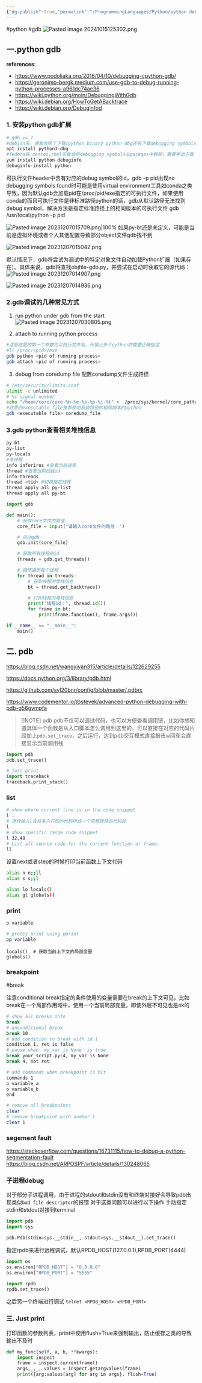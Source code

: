 ```yaml
---
{"dg-publish":true,"permalink":"/ProgrammingLanguages/Python/python debug指南/","noteIcon":"3"}
---
```


#python #gdb
![Pasted image 20241015125302.png](/img/user/ProgrammingLanguages/Python/attachments/Pasted%20image%2020241015125302.png)

## 一.python gdb

**references**:
- https://www.podoliaka.org/2016/04/10/debugging-cpython-gdb/
- https://geronimo-bergk.medium.com/use-gdb-to-debug-running-python-processes-a961dc74ae36
- https://wiki.python.org/moin/DebuggingWithGdb
- https://wiki.debian.org/HowToGetABacktrace
- https://wiki.debian.org/Debuginfod
### 1. 安装python gdb扩展

```python
# gdb >= 7
#debian系，通常会除了下载cpython binary python-dbg还有下载debugging symbols
apt install python3-dbg
#fedora系:centos,rhel可能会将debugging symbols从packges中移除，需要手动下载
yum install python-debuginfo
debuginfo-install python


```
可执行文件header中含有对应的debug symbol的id，gdb -p pid出现no debugging symbols found时可能是使用virtual environment工具如conda之类导致，因为默认gdb会加载pid在/proc/pid/exe指定的可执行文件，如果使用conda的而且可执行文件是非标准路径python的话，gdb从默认路径无法找到debug symbol，解决方法是指定标准路径上的相同版本的可执行文件
gdb /usr/local/python -p pid

![Pasted image 20231207015709.png|100%](/img/user/pics/Pasted%20image%2020231207015709.png)
如果py-bt还是未定义，可能是当前是虚拟环境或者个人其他配置导致部分object文件gdb找不到

![Pasted image 20231207015042.png](/img/user/pics/Pasted%20image%2020231207015042.png)

默认情况下，gdb将尝试为调试中的特定对象文件自动加载Python扩展（如果存在）。具体来说，gdb将查找objfile-gdb.py，并尝试在启动时获取它的源代码：
![Pasted image 20231207014907.png](/img/user/pics/Pasted%20image%2020231207014907.png)

![Pasted image 20231207014936.png](/img/user/pics/Pasted%20image%2020231207014936.png)





### 2.gdb调试的几种常见方式
1. run python under gdb from the start
![Pasted image 20231207030805.png](/img/user/pics/Pasted%20image%2020231207030805.png)

2. attach to running python process

```bash
#注意这里的第一个参数为可执行文件名，环境上多个python的需要正确指定
#ll /proc/<pid>/exe
gdb python <pid of running process>
gdb attach <pid of running process>

```

 3. debug from coredump file
 配置coredump文件生成路径

```bash
# /etc/security/limits.conf
ulimit -c unlimited
# %s signal number
echo "/home/core/core-%h-%e-%s-%p-%i-%t" >  /proc/sys/kernel/core_pattern
#这里的executable file推荐使用系统路径的相同版本的python
gdb <executable file> coredump_file

```

### 3.gdb python查看相关堆栈信息

```bash
py-bt
py-list
py-locals
#多线程
info inferiros #查看当前进程
thread #查看当前线程id
info threads
thread <tid> #切换指定线程
thread apply all py-list
thread apply all py-bt

```


```python
import gdb

def main():
    # 获取core文件的路径
    core_file = input("请输入core文件的路径：")

    # 启动gdb
    gdb.init(core_file)

    # 获取所有线程的id
    threads = gdb.get_threads()

    # 循环遍历每个线程
    for thread in threads:
        # 获取线程的堆栈信息
        bt = thread.get_backtrace()

        # 打印线程的堆栈信息
        print("线程id：", thread.id())
        for frame in bt:
            print(frame.function(), frame.args())

if __name__ == "__main__":
    main()


```


## 二. pdb

https://blog.csdn.net/wangyiyan315/article/details/122629255

https://docs.python.org/3/library/pdb.html

https://github.com/syl20bnr/config/blob/master/.pdbrc

https://www.codementor.io/@stevek/advanced-python-debugging-with-pdb-g56gvmpfa

> [!NOTE] pdb
> pdb不仅可以调试代码，也可以方便查看调用链，比如你想知道具体一个函数是从入口脚本怎么调用到这里的，可以直接在对应的代码片段加上`pdb.set_trace`，之后运行，达到pdb交互模式直接敲击w回车会直接显示当前调用栈


```py
import pdb
pdb.set_trace()

# just print
import traceback
traceback.print_stack()

```

### list

```sh
# show where current line is in the code snippet
l .
# 连续输入l会将多次打印的代码拼成一个完整连续的代码段
l
# show specific range code snippet
l 32,48
# List all source code for the current function or frame. 
ll
```
设置next或者step的时候打印当前函数上下文代码

```sh title:"~/.pdbrc"
alias n n;;ll
alias s s;;l

alias lo locals()
alias gl globals()

```

### print
```sh
p variable

# pretty print using pprint
pp variable

```

```
locals()  # 获取当前上下文的局部变量
globals()

```

### breakpoint
#break

注意conditional break指定的条件使用的变量需要在break的上下文可见，比如break在一个局部作用域中，使用一个当前局部变量，即使外层不可见也是ok的

```sh
# show all breaks info
break
# unconditional break
break 10
# add condition to break with id 1
condition 1, ret is false
# pause when `my_var is None` is true
break your_script.py:4, my_var is None
break 4, not ret

# add commands when breakpoint is hit
commands 1
p variable_a
p variable_b
end

# remove all breakpoints
clear
# remove breakpoint with number 1
clear 1

```

### segement fault

https://stackoverflow.com/questions/16731115/how-to-debug-a-python-segmentation-fault
https://blog.csdn.net/ARPOSPF/article/details/130248065


### 子进程debug
对于部分子进程调用，由于进程的stdout和stdin没有和终端对接好会导致pdb出现类似`bad file descriptor`的报错
对于这类问题可以进行以下操作
手动指定stdin和stdout对接到terminal
```python
import pdb
import sys

pdb.Pdb(stdin=sys.__stdin__, stdout=sys.__stdout__).set_trace()

```
指定rpdb来进行远程调试，默认RPDB_HOST(127.0.0.1),RPDB_PORT(4444)
```python
import os
os.environ["RPDB_HOST"] = "0.0.0.0"
os.environ["RPDB_PORT"] = "5555"

import rpdb
rpdb.set_trace()

```
之后另一个终端进行调试
`telnet <RPDB_HOST> <RPDB_PORT>`

### 三. Just print
打印函数的参数列表，print中使用flush=True来强制输出，防止缓存之类的导致输出不及时
```python
def my_func(self, a, b, **kwargs):
	import inspect
	frame = inspect.currentframe()
	args,_,_, values = inspect.getargvalues(frame)
	print({arg:values[arg] for arg in args}, flush=True)

```